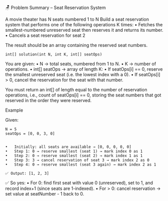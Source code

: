 🪑 Problem Summary – Seat Reservation System

A movie theater has N seats numbered 1 to N
Build a seat reservation system that performs one of the following operations K times:
• Fetches the smallest-numbered unreserved seat then reserves it and returns its number.
• Cancels a seat reservation for seat 2

The result should be an array containing the reserved seat numbers.

```
int[] solution(int N, int K, int[] seatOps)
```

You are given:
•	N → total seats, numbered from 1 to N.
•	K → number of operations.
•	int[] seatOps → array of length K:
•	If seatOps[i] == 0, reserve the smallest unreserved seat (i.e. the lowest index with a 0).
•	If seatOps[i] > 0, cancel the reservation for the seat with that number.

You must return an int[] of length equal to the number of reservation operations, i.e., 
count of seatOps[i] == 0, storing the seat numbers that got reserved in the order they were reserved.

Example

Given:
```
N = 5
seatOps = [0, 0, 3, 0]


•	Initially: all seats are available → [0, 0, 0, 0, 0]
•	Step 1: 0 → reserve smallest (seat 1) → mark index 0 as 1
•	Step 2: 0 → reserve smallest (seat 2) → mark index 1 as 1
•	Step 3: 3 → cancel reservation of seat 3 → mark index 2 as 0
•	Step 4: 0 → reserve smallest (seat 3 again) → mark index 2 as 1

✅ Output: [1, 2, 3]
```

✅ So yes:
•	For 0: find first seat with value 0 (unreserved), set to 1, and record index+1 (since seats are 1-indexed).
•	For > 0: cancel reservation → set value at seatNumber - 1 back to 0.